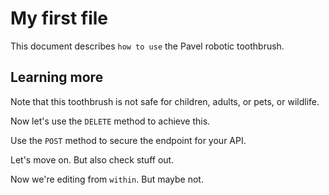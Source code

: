 # My first file

This document describes `how to use` the Pavel robotic toothbrush.

## Learning more

Note that this toothbrush is not safe for children, adults, or pets, or wildlife.  

Now let's use the `DELETE` method to achieve this.

Use the `POST` method to secure the endpoint for your API.

Let's move on.  But also check stuff out.

Now we're editing from `within`.  But maybe not.
